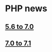 # PHP news

## [5.6 to 7.0](./5.6_to_7.0_Release_note.md)

## [7.0 to 7.1](./7.0_to_7.1_Release_note.md)
